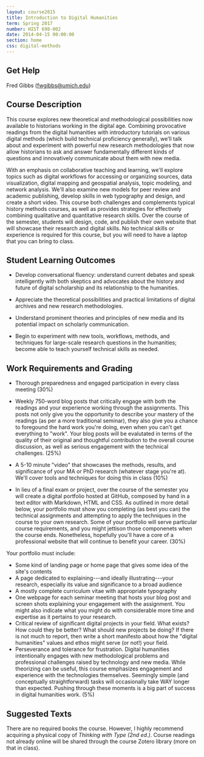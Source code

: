 ```yaml
---
layout: course2015 
title: Introduction to Digital Humanities 
term: Spring 2017
number: HIST 698-002
date: 2014-04-15 00:00:00
section: home
css: digital-methods 
---
```


## Get Help
Fred Gibbs \([fwgibbs@umich.edu](mailto:fwgibbs@umich.edu)\)    

## Course Description
This course explores new theoretical and methodological possibilities now available to historians working in the digital age. Combining provocative readings from the digital humanities with introductory tutorials on various digital methods (which build technical proficiency generally), we’ll talk about and experiment with powerful new research methodologies that now allow historians to ask and answer fundamentally different kinds of questions and innovatively communicate about them with new media. 

With an emphasis on collaborative teaching and learning, we'll explore topics such as digital workflows for accessing or organizing sources, data visualization, digital mapping and geospatial analysis, topic modeling, and network analysis. We'll also examine new models for peer review and academic publishing, develop skills in web typography and design, and create a short video. This course both challenges and complements typical history methods courses, as well as provides strategies for effectively combining qualitative and quantitative research skills. Over the course of the semester, students will design, code, and publish their own website that will showcase their research and digital skills. No technical skills or experience is required for this course, but you will need to have a laptop that you can bring to class.


## Student Learning Outcomes
- Develop conversational fluency: understand current debates and speak intelligently with both skeptics and advocates about the history and future of digital scholarship and its relationship to the humanities.

- Appreciate the theoretical possibilities and practical limitations of digital archives and new research methodologies.

- Understand prominent theories and principles of new media and its potential impact on scholarly communication.

- Begin to experiment with new tools, workflows, methods, and techniques for large-scale research questions in the humanities; become able to teach yourself technical skills as needed.



## Work Requirements and Grading
- Thorough preparedness and engaged participation in every class meeting (30%)

- Weekly 750-word blog posts that critically engage with both the readings and your experience working through the assignments. This posts not only give you the opportunity to describe your mastery of the readings (as per a more traditional seminar), they also give you a chance to foregound the hard work you're doing, even when you can't get everything to "work". Your blog posts will be evalutated in terms of the quality of their original and thoughtful contribution to the overall course discussion, as well as serious engagement with the technical challenges. (25%)

- A 5-10 minute "video" that showcases the methods, results, and significance of your MA or PhD research (whatever stage you're at). We'll cover tools and techniques for doing this in class (10%)

- In lieu of a final exam or project, over the course of the semester you will create a digital portfolio hosted at GitHub, composed by hand in a text editor with Markdown, HTML and CSS. As outlined in more detail below, your portfolio must show you completing (as best you can) the technical assignments and attempting to apply the techniques in the course to your own research. Some of your portfolio will serve particular course requirements, and you might jettison those componenets when the course ends. Nonetheless, hopefully you'll have a core of a professional website that will continue to benefit your career. (30%)

Your portfolio must include:

- Some kind of landing page or home page that gives some idea of the site's contents
- A page dedicated to explaining---and ideally illustrating---your research, especially its value and significance to a broad audience
- A mostly complete curriculum vitae with appropriate typography
- One webpage for each seminar meeting that hosts your blog post and screen shots explaining your engagement with the assignment. You might also indicate what you might do with considerable more time and expertise as it pertains to your research.
- Critical review of significant digital projects in your field. What exists? How could they be better? What should new projects be doing? If there is not much to report, then write a short manifesto about how the "digital humanities" values and ethos might serve (or not!) your field.
- Perseverance and tolerance for frustration. Digital humanities intentionally engages with new methodological problems and professional challenges raised by technology and new media. While theorizing can be useful, this course emphasizes engagement and experience with the technologies themselves. Seemingly simple (and conceptually straightforward) tasks will occasionally take WAY longer than expected. Pushing through these moments is a big part of success in digital humanities work. (5%)


## Suggested Texts
There are no required books the course. However, I highly recommend acquiring a physical copy of _Thinking with Type (2nd ed.)_. Course readings not already online will be shared through the course Zotero library (more on that in class).